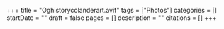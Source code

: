 +++
title = "Oghistorycolanderart.avif"
tags = ["Photos"]
categories = []
startDate = ""
draft = false
pages = []
description = ""
citations = []
+++
